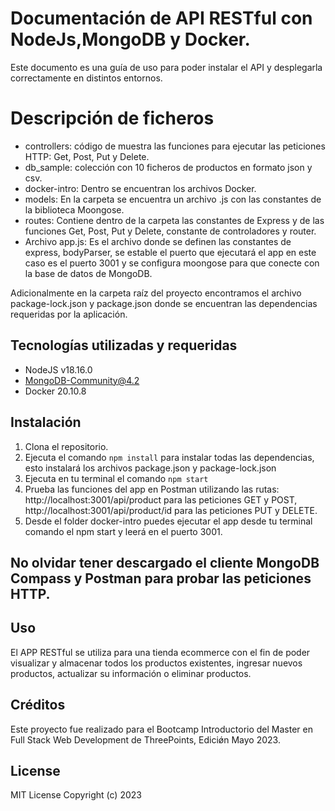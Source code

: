 # Documentación de API RESTful con NodeJs,MongoDB y Docker.

Este documento es una guía de uso para poder instalar el API y desplegarla correctamente en distintos entornos.

# Descripción de ficheros 

- controllers: código de muestra las funciones para ejecutar las peticiones HTTP: Get, Post, Put y Delete.
- db_sample: colección con 10 ficheros de productos en formato json y csv.
- docker-intro: Dentro se encuentran los archivos Docker.
- models: En la carpeta se encuentra un archivo .js con las constantes de la biblioteca Moongose.
- routes: Contiene dentro de la carpeta las constantes de Express y de las funciones Get, Post, Put y Delete, constante de controladores y router.
- Archivo app.js: Es el archivo donde se definen las constantes de express, bodyParser, se estable el puerto que ejecutará el app en este caso es el puerto 3001 y se configura moongose para que conecte con la base de datos de MongoDB.

Adicionalmente en la carpeta raíz del proyecto encontramos el archivo package-lock.json y package.json donde se encuentran las dependencias requeridas por la aplicación.

## Tecnologías utilizadas y requeridas

- NodeJS v18.16.0
- MongoDB-Community@4.2
- Docker 20.10.8

## Instalación

1. Clona el repositorio.
2. Ejecuta el comando `npm install` para instalar todas las dependencias, esto instalará los archivos package.json y package-lock.json
3. Ejecuta en tu terminal el comando `npm start`
4. Prueba las funciones del app en Postman utilizando las rutas: http://localhost:3001/api/product para las peticiones GET y POST,  http://localhost:3001/api/product/id para las peticiones PUT y DELETE.
5. Desde el folder docker-intro puedes ejecutar el app desde tu terminal comando el npm start y leerá en el puerto 3001. 

## No olvidar tener descargado el cliente MongoDB Compass y Postman para probar las peticiones HTTP.

## Uso

El APP RESTful se utiliza para una tienda ecommerce con el fin de poder visualizar y almacenar todos los productos existentes, ingresar nuevos productos, actualizar su información o eliminar productos.

## Créditos

Este proyecto fue realizado para el Bootcamp Introductorio del Master en Full Stack Web Development de ThreePoints, Ediciǿn Mayo 2023.

## License
MIT License Copyright (c) 2023
